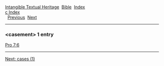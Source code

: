 [Intangible Textual Heritage](../../index)  [Bible](../index) 
[Index](index)   
[c Index](_c_)  
  [Previous](c01941)  [Next](c01943) 

------------------------------------------------------------------------

### &lt;casement&gt; 1 entry

[Pro 7:6](../kjv/pro007.htm#006)  

------------------------------------------------------------------------

[Next: cases (1)](c01943)
